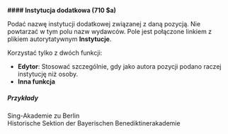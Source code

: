 **#### Instytucja dodatkowa (710 $a)**

Podać nazwę instytucji dodatkowej związanej z daną pozycją. Nie powtarzać w tym polu nazw wydawców. Pole jest połączone linkiem z plikiem autorytatywnym  **Instytucje**.

Korzystać tylko z dwóch funkcji:

- **Edytor**: Stosować szczególnie, gdy jako autora pozycji podano raczej instytucję niż osoby.
- **Inna funkcja**  

##### Przykłady  
Sing-Akademie zu Berlin   
Historische Sektion der Bayerischen Benediktinerakademie